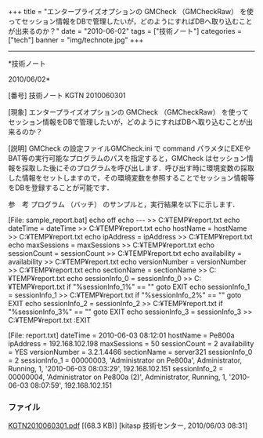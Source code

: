 ﻿+++
title = "エンタープライズオプションの GMCheck （GMCheckRaw） を使ってセッション情報をDBで管理したいが，どのようにすればDBへ取り込むことが出来るのか？"
date = "2010-06-02"
tags = ["技術ノート"]
categories = ["tech"]
banner = "img/technote.jpg"
+++

-----------------------------------------------------------------------------------------------------------------------------

*技術ノート

2010/06/02*


[番号]
技術ノート KGTN 2010060301

[現象]
エンタープライズオプションの GMCheck （GMCheckRaw）
を使ってセッション情報をDBで管理したいが，どのようにすればDBへ取り込むことが出来るのか？

[説明]
GMCheck の設定ファイルGMCheck.ini で command
パラメタにEXEやBAT等の実行可能なプログラムのパスを指定すると，GMCheck
はセッション情報を採取した後にそのプログラムを呼び出します．呼び出す時に環境変数の採取した情報をセットしますので，その環境変数を参照することでセッション情報等をDBを登録することが可能です．

参　考
プログラム （バッチ） のサンプルと，実行結果を以下に示します．

[File: sample_report.bat]
echo off
echo --- >> C:¥TEMP¥report.txt
echo dateTime = dateTime >> C:¥TEMP¥report.txt
echo hostName = hostName >> C:¥TEMP¥report.txt
echo ipAddress = ipAddress >> C:¥TEMP¥report.txt
echo maxSessions = maxSessions >> C:¥TEMP¥report.txt
echo sessionCount = sessionCount >> C:¥TEMP¥report.txt
echo availability = availability >> C:¥TEMP¥report.txt
echo versionNumber = versionNumber >> C:¥TEMP¥report.txt
echo sectionName = sectionName >> C:¥TEMP¥report.txt
echo sessionInfo_0 = sessionInfo_0 >> C:¥TEMP¥report.txt
if "%sessionInfo_1%" == "" goto EXIT
echo sessionInfo_1 = sessionInfo_1 >> C:¥TEMP¥report.txt
if "%sessionInfo_2%" == "" goto EXIT
echo sessionInfo_2 = sessionInfo_2 >> C:¥TEMP¥report.txt
if "%sessionInfo_3%" == "" goto EXIT
echo sessionInfo_3 = sessionInfo_3 >> C:¥TEMP¥report.txt
:EXIT

[File: report.txt]
dateTime = 2010-06-03 08:12:01
hostName = Pe800a
ipAddress = 192.168.102.198
maxSessions = 50
sessionCount = 2
availability = YES
versionNumber = 3.2.1.4466
sectionName = server321
sessionInfo_0 = 2
sessionInfo_1 = 00000003, 'Administrator on Pe800a', Administrator,
Running, 1, '2010-06-03 08:03:29', 192.168.102.151
sessionInfo_2 = 00000004, 'Administrator on Pe800a (2)',
Administrator, Running, 1, '2010-06-03 08:07:59', 192.168.102.151


### ファイル

 
 


[KGTN2010060301.pdf](http://techreport.kitasp.net/attachments/download/180/KGTN2010060301.pdf)
 [(68.3 KB)] [kitasp 技術センター, 2010/06/03
08:31]


 


 

